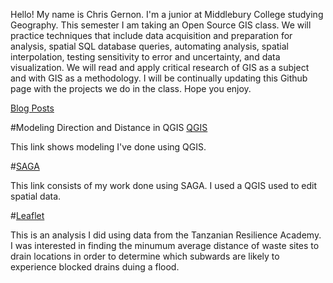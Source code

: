 Hello! My name is Chris Gernon. I'm a junior at Middlebury College studying Geography. This semester I am taking an Open Source GIS class. We will practice techniques that include data acquisition and preparation for analysis, spatial SQL database queries, automating analysis, spatial interpolation, testing sensitivity to error and uncertainty, and data visualization. We will read and apply critical research of GIS as a subject and with GIS as a methodology. I will be continually updating this Github page with the projects we do in the class. Hope you enjoy.

[Blog Posts](./blogpost2/blogposts.md)

#Modeling Direction and Distance in QGIS
[QGIS](./QGIS/qgisModel.md)

This link shows modeling I've done using QGIS.

#[SAGA](./SAGA/Hydrology_model.md)

This link consists of my work done using SAGA. I used a QGIS used to edit spatial data. 

#[Leaflet](./Dar_Es_Salaam/index.md)

This is an analysis I did using data from the Tanzanian Resilience Academy. I was interested in finding the minumum average distance of waste sites to drain locations in order to determine which subwards are likely to experience blocked drains duing a flood.  

